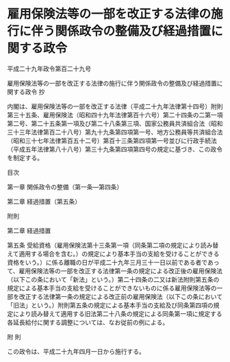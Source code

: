 # 雇用保険法等の一部を改正する法律の施行に伴う関係政令の整備及び経過措置に関する政令

平成二十九年政令第百二十九号

雇用保険法等の一部を改正する法律の施行に伴う関係政令の整備及び経過措置に関する政令 抄

内閣は、雇用保険法等の一部を改正する法律（平成二十九年法律第十四号）附則第三十五条、雇用保険法（昭和四十九年法律第百十六号）第二十四条の二第一項第二号、第二十五条第一項及び第二十八条第三項、国家公務員共済組合法（昭和三十三年法律第百二十八号）第九十九条第四項第一号、地方公務員等共済組合法（昭和三十七年法律第百五十二号）第百十三条第四項第一号並びに行政手続法（平成五年法律第八十八号）第三十九条第四項第四号の規定に基づき、この政令を制定する。

目次

第一章 関係政令の整備（第一条―第四条）

第二章 経過措置（第五条）

附則

第二章 経過措置

第五条 受給資格（雇用保険法第十三条第一項（同条第二項の規定により読み替えて適用する場合を含む。）の規定により基本手当の支給を受けることができる資格をいう。）に係る離職の日が平成二十九年三月三十一日以前である者であって、雇用保険法等の一部を改正する法律第一条の規定による改正後の雇用保険法（以下この条において「新法」という。）第二十四条の二又は新法附則第五条の規定による基本手当の支給を受けることができないものに係る雇用保険法等の一部を改正する法律第一条の規定による改正前の雇用保険法（以下この条において「旧法」という。）附則第五条の規定による基本手当の支給及び同条第四項の規定により読み替えて適用する旧法第二十八条の規定による同条第一項に規定する各延長給付に関する調整については、なお従前の例による。

附 則

この政令は、平成二十九年四月一日から施行する。

